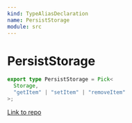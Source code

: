 ```yaml
---
kind: TypeAliasDeclaration
name: PersistStorage
module: src
---
```


# PersistStorage

```ts
export type PersistStorage = Pick<
  Storage,
  "getItem" | "setItem" | "removeItem"
>;
```

[Link to repo](https://github.com/ngneat/transloco/blob/master/projects/ngneat/transloco/src/lib/types.ts#L21-L21)
